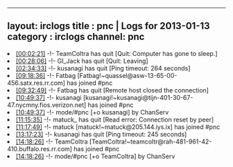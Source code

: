 
---
layout: irclogs
title : pnc | Logs for 2013-01-13
category : irclogs
channel: pnc
---
<li class="logitem"><a href="#00:02:21" name="00:02:21" class="time">[00:02:21]</a> -!- <span class="quit">TeamColtra</span> has quit [Quit: Computer has gone to sleep.] </li>
<li class="logitem"><a href="#00:28:06" name="00:28:06" class="time">[00:28:06]</a> -!- <span class="quit">GI_Jack</span> has quit [Quit: Leaving] </li>
<li class="logitem"><a href="#02:34:33" name="02:34:33" class="time">[02:34:33]</a> -!- <span class="quit">kusanagi</span> has quit [Ping timeout: 264 seconds] </li>
<li class="logitem"><a href="#09:18:36" name="09:18:36" class="time">[09:18:36]</a> -!- <span class="join">Fatbag</span> [Fatbag!~quassel@asw-13-65-00-456.satx.res.rr.com] has joined #pnc </li>
<li class="logitem"><a href="#09:32:49" name="09:32:49" class="time">[09:32:49]</a> -!- <span class="quit">Fatbag</span> has quit [Remote host closed the connection] </li>
<li class="logitem"><a href="#10:49:37" name="10:49:37" class="time">[10:49:37]</a> -!- <span class="join">kusanagi</span> [kusanagi!~kusanagi@tijn-401-30-67-47.nycmny.fios.verizon.net] has joined #pnc </li>
<li class="logitem"><a href="#10:49:37" name="10:49:37" class="time">[10:49:37]</a> -!- mode/<span class="mode">#pnc</span> [+o kusanagi] by ChanServ </li>
<li class="logitem"><a href="#11:15:35" name="11:15:35" class="time">[11:15:35]</a> -!- <span class="quit">matuck_</span> has quit [Read error: Connection reset by peer] </li>
<li class="logitem"><a href="#11:17:49" name="11:17:49" class="time">[11:17:49]</a> -!- <span class="join">matuck</span> [matuck!~matuck@205.144.iys.ix] has joined #pnc </li>
<li class="logitem"><a href="#13:17:23" name="13:17:23" class="time">[13:17:23]</a> -!- <span class="quit">kusanagi</span> has quit [Ping timeout: 245 seconds] </li>
<li class="logitem"><a href="#14:18:26" name="14:18:26" class="time">[14:18:26]</a> -!- <span class="join">TeamColtra</span> [TeamColtra!~teamcoltr@rah-481-961-42-410.buffalo.res.rr.com] has joined #pnc </li>
<li class="logitem"><a href="#14:18:26" name="14:18:26" class="time">[14:18:26]</a> -!- mode/<span class="mode">#pnc</span> [+o TeamColtra] by ChanServ </li>


